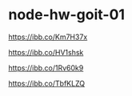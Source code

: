 # node-hw-goit-01

https://ibb.co/Km7H37x

https://ibb.co/HV1shsk

https://ibb.co/1Rv60k9

https://ibb.co/TbfKLZQ

